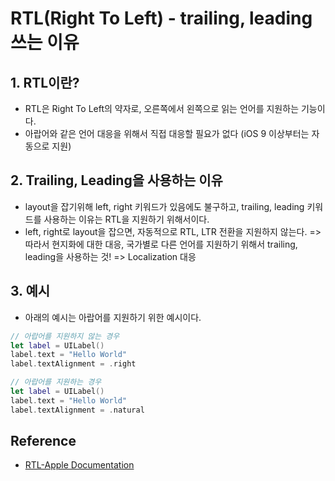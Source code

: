 # RTL(Right To Left) - trailing, leading 쓰는 이유

## 1. RTL이란?

* RTL은 Right To Left의 약자로, 오른쪽에서 왼쪽으로 읽는 언어를 지원하는 기능이다. 
* 아랍어와 같은 언어 대응을 위해서 직접 대응할 필요가 없다 (iOS 9 이상부터는 자동으로 지원)

## 2. Trailing, Leading을 사용하는 이유

* layout을 잡기위해 left, right 키워드가 있음에도 불구하고, trailing, leading 키워드를 사용하는 이유는 RTL을 지원하기 위해서이다.
* left, right로 layout을 잡으면, 자동적으로 RTL, LTR 전환을 지원하지 않는다.
=> 따라서 현지화에 대한 대응, 국가별로 다른 언어를 지원하기 위해서 trailing, leading을 사용하는 것! => Localization 대응

## 3. 예시

* 아래의 예시는 아랍어를 지원하기 위한 예시이다.

```swift
// 아랍어를 지원하지 않는 경우
let label = UILabel()
label.text = "Hello World"
label.textAlignment = .right
```

```swift
// 아랍어를 지원하는 경우
let label = UILabel()
label.text = "Hello World"
label.textAlignment = .natural
```

## Reference

* [RTL-Apple Documentation](https://developer.apple.com/design/human-interface-guidelines/right-to-left)